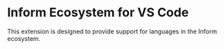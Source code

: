 # Inform Ecosystem for VS Code

This extension is designed to provide support for languages in the Inform ecosystem.

